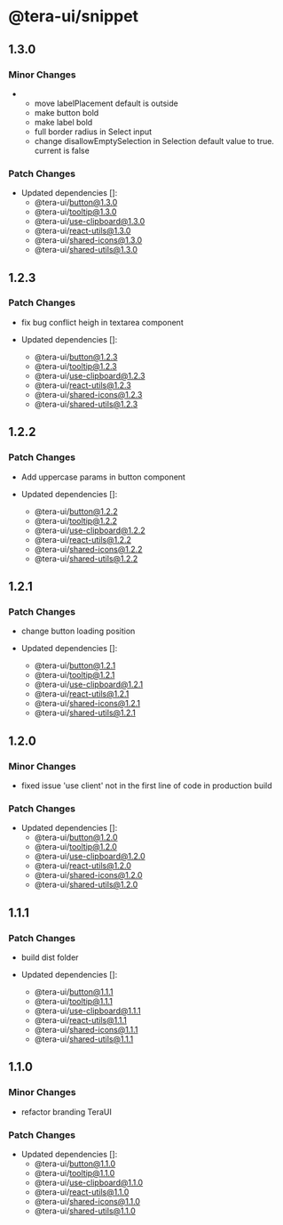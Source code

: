 # @tera-ui/snippet

## 1.3.0

### Minor Changes

- - move labelPlacement default is outside
  - make button bold
  - make label bold
  - full border radius in Select input
  - change disallowEmptySelection in Selection default value to true. current is false

### Patch Changes

- Updated dependencies []:
  - @tera-ui/button@1.3.0
  - @tera-ui/tooltip@1.3.0
  - @tera-ui/use-clipboard@1.3.0
  - @tera-ui/react-utils@1.3.0
  - @tera-ui/shared-icons@1.3.0
  - @tera-ui/shared-utils@1.3.0

## 1.2.3

### Patch Changes

- fix bug conflict heigh in textarea component

- Updated dependencies []:
  - @tera-ui/button@1.2.3
  - @tera-ui/tooltip@1.2.3
  - @tera-ui/use-clipboard@1.2.3
  - @tera-ui/react-utils@1.2.3
  - @tera-ui/shared-icons@1.2.3
  - @tera-ui/shared-utils@1.2.3

## 1.2.2

### Patch Changes

- Add uppercase params in button component

- Updated dependencies []:
  - @tera-ui/button@1.2.2
  - @tera-ui/tooltip@1.2.2
  - @tera-ui/use-clipboard@1.2.2
  - @tera-ui/react-utils@1.2.2
  - @tera-ui/shared-icons@1.2.2
  - @tera-ui/shared-utils@1.2.2

## 1.2.1

### Patch Changes

- change button loading position

- Updated dependencies []:
  - @tera-ui/button@1.2.1
  - @tera-ui/tooltip@1.2.1
  - @tera-ui/use-clipboard@1.2.1
  - @tera-ui/react-utils@1.2.1
  - @tera-ui/shared-icons@1.2.1
  - @tera-ui/shared-utils@1.2.1

## 1.2.0

### Minor Changes

- fixed issue 'use client' not in the first line of code in production build

### Patch Changes

- Updated dependencies []:
  - @tera-ui/button@1.2.0
  - @tera-ui/tooltip@1.2.0
  - @tera-ui/use-clipboard@1.2.0
  - @tera-ui/react-utils@1.2.0
  - @tera-ui/shared-icons@1.2.0
  - @tera-ui/shared-utils@1.2.0

## 1.1.1

### Patch Changes

- build dist folder

- Updated dependencies []:
  - @tera-ui/button@1.1.1
  - @tera-ui/tooltip@1.1.1
  - @tera-ui/use-clipboard@1.1.1
  - @tera-ui/react-utils@1.1.1
  - @tera-ui/shared-icons@1.1.1
  - @tera-ui/shared-utils@1.1.1

## 1.1.0

### Minor Changes

- refactor branding TeraUI

### Patch Changes

- Updated dependencies []:
  - @tera-ui/button@1.1.0
  - @tera-ui/tooltip@1.1.0
  - @tera-ui/use-clipboard@1.1.0
  - @tera-ui/react-utils@1.1.0
  - @tera-ui/shared-icons@1.1.0
  - @tera-ui/shared-utils@1.1.0
